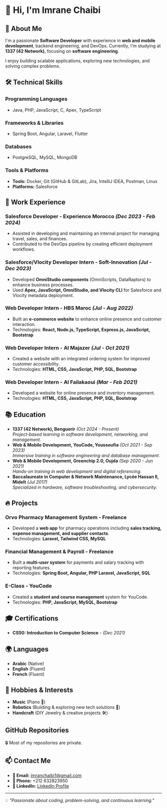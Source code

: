 # 👋 Hi, I'm Imrane Chaibi

## 🚀 About Me
I'm a passionate **Software Developer** with experience in **web and mobile development**, backend engineering, and DevOps. Currently, I'm studying at **1337 (42 Network)**, focusing on **software engineering**.

I enjoy building scalable applications, exploring new technologies, and solving complex problems.

## 🛠️ Technical Skills
### **Programming Languages**
- Java, PHP, JavaScript, C, Apex, TypeScript

### **Frameworks & Libraries**
- Spring Boot, Angular, Laravel, Flutter

### **Databases**
- PostgreSQL, MySQL, MongoDB

### **Tools & Platforms**
- **Tools:** Docker, Git (GitHub & GitLab), Jira, IntelliJ IDEA, Postman, Linux
- **Platforms:** Salesforce

## 💼 Work Experience
### **Salesforce Developer - Experience Morocco** *(Dec 2023 - Feb 2024)*
- Assisted in developing and maintaining an internal project for managing travel, sales, and finances.
- Contributed to the DevOps pipeline by creating efficient deployment workflows.

### **Salesforce/Vlocity Developer Intern - Soft-Innovation** *(Jul - Dec 2023)*
- Developed **OmniStudio components** (OmniScripts, DataRaptors) to enhance business processes.
- Used **Apex, JavaScript, OmniStudio, and Vlocity CLI** for Salesforce and Vlocity metadata deployment.

### **Web Developer Intern - HBS Maroc** *(Jul - Aug 2022)*
- Built an **e-commerce website** to enhance online presence and customer interaction.
- Technologies: **React, Node.js, TypeScript, Express.js, JavaScript, Bootstrap**

### **Web Developer Intern - Al Majazer** *(Jul - Oct 2021)*
- Created a website with an integrated ordering system for improved customer accessibility.
- Technologies: **HTML, CSS, JavaScript, PHP, SQL, Bootstrap**

### **Web Developer Intern - Al Failakaoui** *(Mar - Feb 2021)*
- Developed a website for online presence and inventory management.
- Technologies: **HTML, CSS, JavaScript, PHP, SQL, Bootstrap**

## 📚 Education
- **1337 (42 Network), Benguerir** *(Oct 2024 - Present)*  
  *Project-based learning in software development, networking, and management.*
- **Web & Mobile Development, YouCode, Youssoufia** *(Oct 2021 - Sep 2023)*  
  *Immersive training in software engineering and database management.*
- **Web & Mobile Development, Greenchip 2.0, Oujda** *(Sep 2020 - Jun 2021)*  
  *Hands-on training in web development and digital referencing.*
- **Baccalaureate in Computer & Network Maintenance, Lycée Hassan II, Midelt** *(Jul 2017)*  
  *Specialized in hardware, software troubleshooting, and cybersecurity.*

## 🔥 Projects
### **Orvo Pharmacy Management System - Freelance**
- Developed a **web app** for pharmacy operations including **sales tracking, expense management, and supplier contacts**.
- Technologies: **Laravel, Tailwind CSS, MySQL**

### **Financial Management & Payroll - Freelance**
- Built a **multi-user system** for payments and salary tracking with reporting features.
- Technologies: **Spring Boot, Angular, PHP Laravel, JavaScript, SQL**

### **E-Class - YouCode**
- Created a **student and course management** system for YouCode.
- Technologies: **PHP, JavaScript, MySQL, Bootstrap**

## 🎓 Certifications
- **CS50: Introduction to Computer Science** - *(Dec 2021)*

## 🌍 Languages
- **Arabic** (Native)  
- **English** (Fluent)  
- **French** (Fluent)  

## 🎵 Hobbies & Interests
- **Music** (Piano 🎹)
- **Robotics** (Building & exploring new tech solutions 🤖)
- **Handcraft** (DIY Jewelry & creative projects 🛠️)

## GitHub Repositories
🔒 Most of my repositories are private.

## 📫 Contact Me
- **📧 Email:** imranchaibi1@gmail.com
- **📱 Phone:** +212 632823950
- **💼 LinkedIn:** [LinkedIn Profile](https://www.linkedin.com/in/imrane-chaibi-118a55204/)

---
💡 *"Passionate about coding, problem-solving, and continuous learning."*
